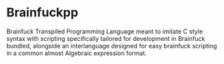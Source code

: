 # Brainfuckpp
Brainfuck Transpiled Programming Language meant to imitate C style syntax with scripting specifically tailored for development in Brainfuck bundled, alongside an interlanguage designed for easy brainfuck scripting in a common almost Algebraic expression format.
